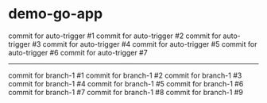 # demo-go-app

commit for auto-trigger #1
commit for auto-trigger #2
commit for auto-trigger #3
commit for auto-trigger #4
commit for auto-trigger #5
commit for auto-trigger #6
commit for auto-trigger #7

----------------------------

commit for branch-1 #1
commit for branch-1 #2
commit for branch-1 #3
commit for branch-1 #4
commit for branch-1 #5
commit for branch-1 #6
commit for branch-1 #7
commit for branch-1 #8
commit for branch-1 #9